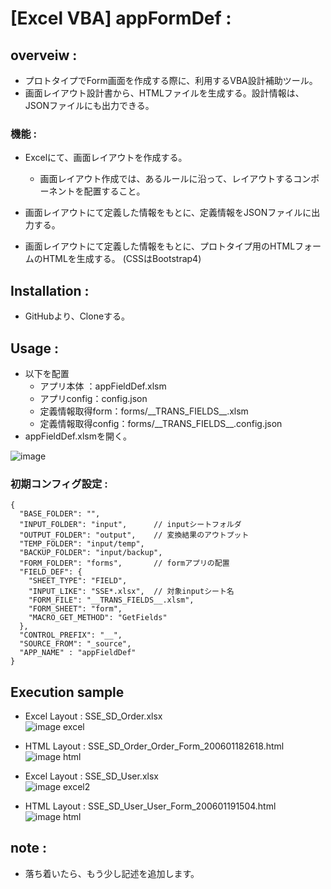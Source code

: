 # [Excel VBA] appFormDef :

## overveiw :

- プロトタイプでForm画面を作成する際に、利用するVBA設計補助ツール。
- 画面レイアウト設計書から、HTMLファイルを生成する。設計情報は、JSONファイルにも出力できる。

### 機能 :
- Excelにて、画面レイアウトを作成する。  
  + 画面レイアウト作成では、あるルールに沿って、レイアウトするコンポーネントを配置すること。

- 画面レイアウトにて定義した情報をもとに、定義情報をJSONファイルに出力する。  
- 画面レイアウトにて定義した情報をもとに、プロトタイプ用のHTMLフォームのHTMLを生成する。  (CSSはBootstrap4)

## Installation :

- GitHubより、Cloneする。  

## Usage :
- 以下を配置
  - アプリ本体  ：appFieldDef.xlsm  
  - アプリconfig：config.json  
  - 定義情報取得form：forms/_\_TRANS_FIELDS__.xlsm  
  - 定義情報取得config：forms/_\_TRANS_FIELDS__.config.json 
- appFieldDef.xlsmを開く。  

![image](https://gyazo.com/76dc4c13106ac9fc03dbb064d6c37f43.png)  


### 初期コンフィグ設定 :
   
```
{
  "BASE_FOLDER": "", 
  "INPUT_FOLDER": "input",      // inputシートフォルダ
  "OUTPUT_FOLDER": "output",    // 変換結果のアウトプット
  "TEMP_FOLDER": "input/temp",
  "BACKUP_FOLDER": "input/backup",
  "FORM_FOLDER": "forms",       // formアプリの配置
  "FIELD_DEF": {
    "SHEET_TYPE": "FIELD",
    "INPUT_LIKE": "SSE*.xlsx",  // 対象inputシート名
    "FORM_FILE": "__TRANS_FIELDS__.xlsm",
    "FORM_SHEET": "form",
    "MACRO_GET_METHOD": "GetFields"
  },
  "CONTROL_PREFIX": "__",
  "SOURCE_FROM": "_source",
  "APP_NAME" : "appFieldDef"
}
```

## Execution sample

- Excel Layout : SSE_SD_Order.xlsx  
![image excel](https://gyazo.com/aabe9329bfb59a21ac59675e2f520beb.png)

- HTML Layout : SSE_SD_Order_Order_Form_200601182618.html  
![image html](https://gyazo.com/207f59e741bf505395ba26f6fb4aabdc.png)  

- Excel Layout : SSE_SD_User.xlsx  
![image excel2](https://gyazo.com/e4f9887b28f1d46137773ddb27c363a6.png)

- HTML Layout : SSE_SD_User_User_Form_200601191504.html  
![image html](https://gyazo.com/dde2bd52d2c1ba632201f95440acb7e4.png)  


## note :
- 落ち着いたら、もう少し記述を追加します。  

